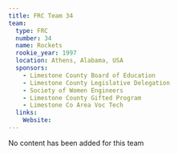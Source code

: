 ```yaml
---
title: FRC Team 34
team:
  type: FRC
  number: 34
  name: Rockets
  rookie_year: 1997
  location: Athens, Alabama, USA
  sponsors:
    - Limestone County Board of Education
    - Limestone County Legislative Delegation
    - Society of Women Engineers
    - Limestone County Gifted Program
    - Limestone Co Area Voc Tech
  links:
    Website: 
---
```

No content has been added for this team
